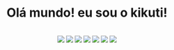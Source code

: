 <h1 align="center">Olá mundo! eu sou o <b>kikuti!</b></h1>
<br>
<div align="center">
  <img src="https://img.shields.io/badge/html%205-fafafa?style=for-the-badge&logo=html5&logoColor=fafafa&labelColor=012cd1" />
  <img src="https://img.shields.io/badge/css%203-grey?style=for-the-badge&logo=css3&logoColor=fafafa&labelColor=012cd1" />
  <img src="https://img.shields.io/badge/-JavaScript-grey?style=for-the-badge&logo=javascript&logoColor=fafafa&labelColor=012cd1" />
  <img src="https://img.shields.io/badge/-git-grey?style=for-the-badge&logo=git&logoColor=fafafa&labelColor=012cd1" />
  <img src="https://img.shields.io/badge/-github-grey?style=for-the-badge&logo=github&logoColor=fafafa&labelColor=012cd1" />
  
  <img src="https://github-readme-stats.vercel.app/api?username=kikuti-fullstack&show_icons=true&theme=radical&title_color=0124b4&text_color=fafafa&icon_color=012cd1">

  <img src="https://github-readme-stats.vercel.app/api/top-langs/?username=kikuti-fullstack&theme=radical&title_color=012cd1&text_color=fafafa" />
</div>
